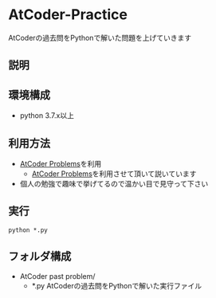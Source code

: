 # AtCoder-Practice
AtCoderの過去問をPythonで解いた問題を上げていきます

## 説明
## 環境構成
- python 3.7.x以上

## 利用方法
* [AtCoder Problems](https://kenkoooo.com/atcoder/#/table/)を利用
    - [AtCoder Problems](https://kenkoooo.com/atcoder/#/table/)を利用させて頂いて説いています
* 個人の勉強で趣味で挙げてるので温かい目で見守って下さい

## 実行
```
python *.py
```

## フォルダ構成
- AtCoder past problem/
    - *.py AtCoderの過去問をPythonで解いた実行ファイル